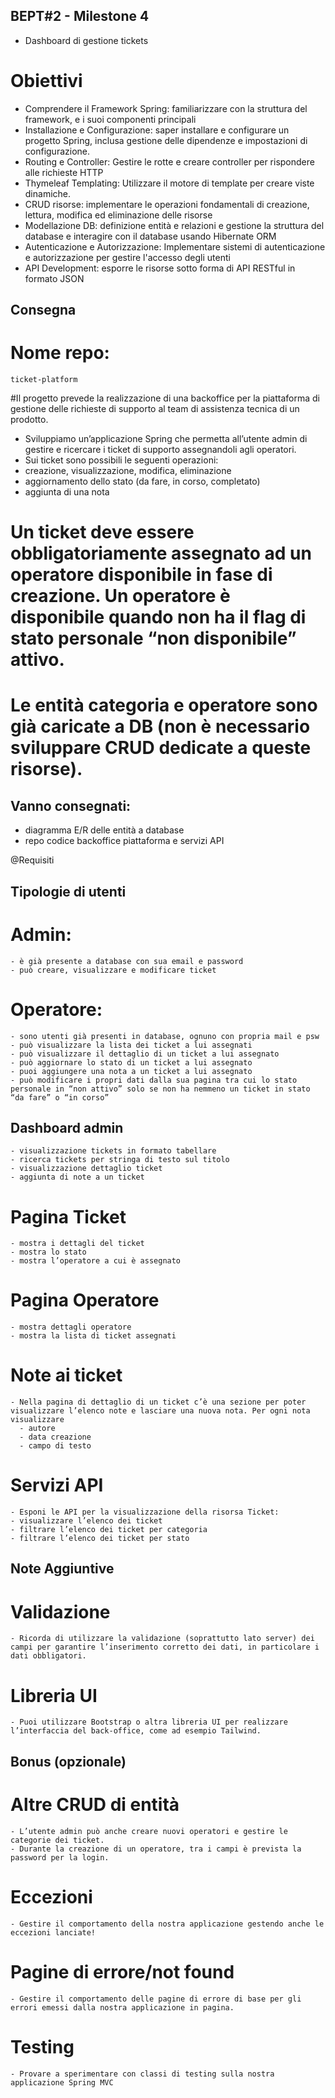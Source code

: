 ## BEPT#2 - Milestone 4
  - Dashboard di gestione tickets
# Obiettivi
  - Comprendere il Framework Spring: familiarizzare con la struttura del framework, e i suoi componenti principali
  - Installazione e Configurazione: saper installare e configurare un progetto Spring, inclusa  gestione delle dipendenze e impostazioni di configurazione.
  - Routing e Controller: Gestire le rotte e creare controller per rispondere alle richieste HTTP
  - Thymeleaf Templating: Utilizzare il motore di template per creare viste dinamiche.
  - CRUD risorse: implementare le operazioni fondamentali di creazione, lettura, modifica ed eliminazione delle risorse
  - Modellazione DB: definizione entità e relazioni e gestione la struttura del database e interagire con il database usando Hibernate ORM
  - Autenticazione e Autorizzazione: Implementare sistemi di autenticazione e autorizzazione per gestire l'accesso degli utenti
  - API Development: esporre le risorse sotto forma di API RESTful in formato JSON 

## Consegna
  # Nome repo: 
    ticket-platform

#Il progetto prevede la realizzazione di una backoffice per la piattaforma di gestione delle richieste di supporto al team di assistenza tecnica di un prodotto.

  - Sviluppiamo un’applicazione Spring che permetta all’utente admin di gestire e ricercare i ticket di supporto assegnandoli agli operatori.
  - Sui ticket sono possibili le seguenti operazioni: 
  - creazione, visualizzazione, modifica, eliminazione
  - aggiornamento dello stato (da fare, in corso, completato)
  - aggiunta di una nota

# Un ticket deve essere obbligatoriamente assegnato ad un operatore disponibile in fase di creazione. Un operatore è disponibile quando non ha il flag di stato personale “non disponibile” attivo.

# Le entità categoria e operatore sono già caricate a DB (non è necessario sviluppare CRUD dedicate a queste risorse).

## Vanno consegnati:
  - diagramma E/R delle entità a database
  - repo codice backoffice piattaforma e servizi API


@Requisiti
## Tipologie di utenti
  # Admin:
    - è già presente a database con sua email e password
    - può creare, visualizzare e modificare ticket
  
  # Operatore:
    - sono utenti già presenti in database, ognuno con propria mail e psw
    - può visualizzare la lista dei ticket a lui assegnati
    - può visualizzare il dettaglio di un ticket a lui assegnato
    - può aggiornare lo stato di un ticket a lui assegnato
    - puoi aggiungere una nota a un ticket a lui assegnato
    - può modificare i propri dati dalla sua pagina tra cui lo stato personale in “non attivo” solo se non ha nemmeno un ticket in stato “da fare” o “in corso”
  
  
  
  ## Dashboard admin
    - visualizzazione tickets in formato tabellare
    - ricerca tickets per stringa di testo sul titolo
    - visualizzazione dettaglio ticket
    - aggiunta di note a un ticket
  
  # Pagina Ticket
    - mostra i dettagli del ticket
    - mostra lo stato
    - mostra l’operatore a cui è assegnato
  
  # Pagina Operatore
    - mostra dettagli operatore
    - mostra la lista di ticket assegnati
  
  # Note ai ticket
    - Nella pagina di dettaglio di un ticket c’è una sezione per poter visualizzare l’elenco note e lasciare una nuova nota. Per ogni nota visualizzare
      - autore
      - data creazione
      - campo di testo
  
  # Servizi API
    - Esponi le API per la visualizzazione della risorsa Ticket:
    - visualizzare l’elenco dei ticket
    - filtrare l’elenco dei ticket per categoria
    - filtrare l’elenco dei ticket per stato





## Note Aggiuntive
  # Validazione
    - Ricorda di utilizzare la validazione (soprattutto lato server) dei campi per garantire l’inserimento corretto dei dati, in particolare i dati obbligatori.
  # Libreria UI
    - Puoi utilizzare Bootstrap o altra libreria UI per realizzare l’interfaccia del back-office, come ad esempio Tailwind.



## Bonus (opzionale)
  # Altre CRUD di entità
    - L’utente admin può anche creare nuovi operatori e gestire le categorie dei ticket.
    - Durante la creazione di un operatore, tra i campi è prevista la password per la login.

  # Eccezioni
    - Gestire il comportamento della nostra applicazione gestendo anche le eccezioni lanciate!
  
  # Pagine di errore/not found
    - Gestire il comportamento delle pagine di errore di base per gli errori emessi dalla nostra applicazione in pagina.
  
  # Testing
    - Provare a sperimentare con classi di testing sulla nostra applicazione Spring MVC

